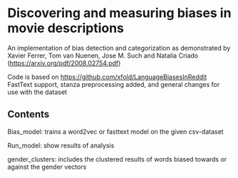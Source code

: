 # Discovering and measuring biases in movie descriptions
An implementation of bias detection and categorization as
demonstrated by 
Xavier Ferrer, Tom van Nuenen, Jose M. Such and Natalia Criado
(https://arxiv.org/pdf/2008.02754.pdf)

Code is based on https://github.com/xfold/LanguageBiasesInReddit
FastText support, stanza preprocessing added, and general changes for use with 
the dataset

## Contents
Bias_model: trains a word2vec or
fasttext model on the given csv-dataset

Run_model: show results of analysis

gender_clusters: includes the clustered results of words biased towards or against the gender vectors
